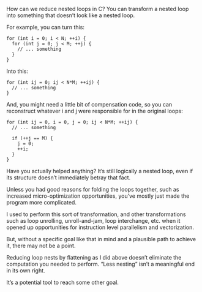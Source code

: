 How can we reduce nested loops in C?
You can transform a nested loop into something that doesn’t look like a nested loop.

For example, you can turn this:

```
for (int i = 0; i < N; ++i) { 
  for (int j = 0; j < M; ++j) { 
    // ... something 
  } 
} 
```

Into this:

```
for (int ij = 0; ij < N*M; ++ij) { 
  // ... something 
} 
```

And, you might need a little bit of compensation code, so you can reconstruct whatever i and j were responsible for in the original loops:

```
for (int ij = 0, i = 0, j = 0; ij < N*M; ++ij) { 
  // ... something 
 
  if (++j == M) { 
    j = 0; 
    ++i; 
  } 
} 
```

Have you actually helped anything? It’s still logically a nested loop, even if its structure doesn’t immediately betray that fact.

Unless you had good reasons for folding the loops together, such as increased micro-optimization opportunities, you’ve mostly just made the program more complicated.

I used to perform this sort of transformation, and other transformations such as loop unrolling, unroll-and-jam, loop interchange, etc. when it opened up opportunities for instruction level parallelism and vectorization.

But, without a specific goal like that in mind and a plausible path to achieve it, there may not be a point.

Reducing loop nests by flattening as I did above doesn’t eliminate the computation you needed to perform. “Less nesting” isn’t a meaningful end in its own right.

It’s a potential tool to reach some other goal.

